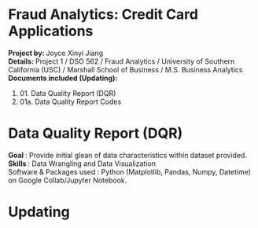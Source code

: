 # Fraud Analytics: Credit Card Applications
<b> Project by: </b> Joyce Xinyi Jiang
<br> 
<b> Details: </b> Project 1 / DSO 562 / Fraud Analytics / University of Southern California (USC) / Marshall School of Business / M.S. Business Analytics
<br>
<b> Documents included (Updating): </b>
<ol>
  <li> 01. Data Quality Report (DQR) </li>
  <li> 01a. Data Quality Report Codes </li>
</ol>


# Data Quality Report (DQR)
<b> Goal </b>: Provide initial glean of data characteristics within dataset provided.
<br>
<b> Skills </b>: Data Wrangling and Data Visualization
<br> Software & Packages used </b>: Python (Matplotlib, Pandas, Numpy, Datetime) on Google Collab/Jupyter Notebook.
<br>

# Updating
